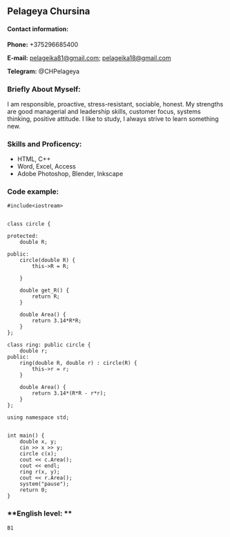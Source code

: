 ## **Pelageya Chursina**
#### **Contact information:**
**Phone:** +375296685400

**E-mail:** pelageika81@gmail.com;
            pelageika18@gmail.com
            
**Telegram:** @CHPelageya        

### **Briefly About Myself:**

I am responsible, proactive, stress-resistant, sociable, honest. My strengths are good managerial and leadership skills, customer focus, systems thinking, positive attitude. I like to study, I always strive to learn something new.

### **Skills and Proficency:**

- HTML, C++
- Word, Excel, Access
- Adobe Photoshop, Blender, Inkscape

### **Code example:**     

```
#include<iostream>


class circle {
	
protected:
	double R;
	
public:
	circle(double R) {
		this->R = R;
	
	}

	double get_R() {
		return R;
	}

	double Area() {
		return 3.14*R*R;
	}
};

class ring: public circle {
	double r;
public:
	ring(double R, double r) : circle(R) {
		this->r = r;
	}

	double Area() {
		return 3.14*(R*R - r*r);
	}
};

using namespace std;


int main() {
	double x, y;
	cin >> x >> y;
	circle c(x);
	cout << c.Area();
	cout << endl;
	ring r(x, y);
	cout << r.Area();
	system("pause");
	return 0;
}
```
### **English level: **
	
	B1

